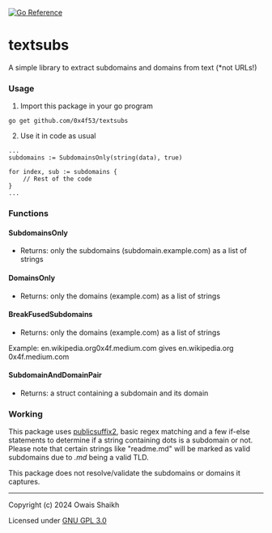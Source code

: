 [![Go Reference](https://pkg.go.dev/badge/github.com/0x4f53/textsubs.svg)](https://pkg.go.dev/github.com/0x4f53/textsubs)

# textsubs

A simple library to extract subdomains and domains from text (*not URLs!)

### Usage
1. Import this package in your go program
```
go get github.com/0x4f53/textsubs
```
2. Use it in code as usual
```
...
subdomains := SubdomainsOnly(string(data), true)

for index, sub := subdomains {
    // Rest of the code
}
...
```

### Functions

#### SubdomainsOnly

- Returns: only the subdomains (subdomain.example.com) as a list of strings


#### DomainsOnly

- Returns: only the domains (example.com) as a list of strings


#### BreakFusedSubdomains

- Returns: only the domains (example.com) as a list of strings

Example: en.wikipedia.org0x4f.medium.com gives
            en.wikipedia.org
            0x4f.medium.com

  
#### SubdomainAndDomainPair

- Returns: a struct containing a subdomain and its domain


### Working
This package uses [publicsuffix2](https://github.com/weppos/publicsuffix-go), basic regex matching and a few if-else statements to determine if a string containing dots
is a subdomain or not. Please note that certain strings like "readme.md" will be marked as valid subdomains due to
_.md_ being a valid TLD.

This package does not resolve/validate the subdomains or domains it captures.

---

Copyright (c) 2024  Owais Shaikh

Licensed under [GNU GPL 3.0](LICENSE)
